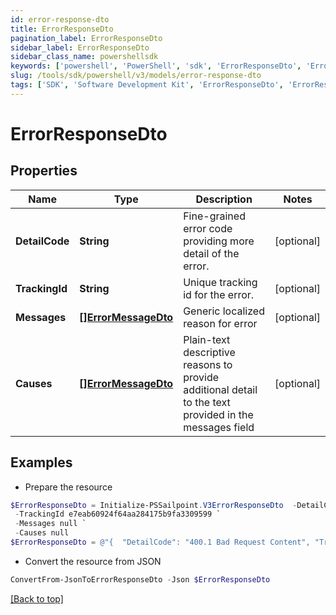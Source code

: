 ```yaml
---
id: error-response-dto
title: ErrorResponseDto
pagination_label: ErrorResponseDto
sidebar_label: ErrorResponseDto
sidebar_class_name: powershellsdk
keywords: ['powershell', 'PowerShell', 'sdk', 'ErrorResponseDto', 'ErrorResponseDto'] 
slug: /tools/sdk/powershell/v3/models/error-response-dto
tags: ['SDK', 'Software Development Kit', 'ErrorResponseDto', 'ErrorResponseDto']
---
```



# ErrorResponseDto

## Properties

Name | Type | Description | Notes
------------ | ------------- | ------------- | -------------
**DetailCode** | **String** | Fine-grained error code providing more detail of the error. | [optional] 
**TrackingId** | **String** | Unique tracking id for the error. | [optional] 
**Messages** | [**[]ErrorMessageDto**](error-message-dto) | Generic localized reason for error | [optional] 
**Causes** | [**[]ErrorMessageDto**](error-message-dto) | Plain-text descriptive reasons to provide additional detail to the text provided in the messages field | [optional] 

## Examples

- Prepare the resource
```powershell
$ErrorResponseDto = Initialize-PSSailpoint.V3ErrorResponseDto  -DetailCode 400.1 Bad Request Content `
 -TrackingId e7eab60924f64aa284175b9fa3309599 `
 -Messages null `
 -Causes null
$ErrorResponseDto = @"{  "DetailCode": "400.1 Bad Request Content", "TrackingId": "e7eab60924f64aa284175b9fa3309599", "Messages": null, "Causes": null }"@
```

- Convert the resource from JSON
```powershell
ConvertFrom-JsonToErrorResponseDto -Json $ErrorResponseDto
```


[[Back to top]](#) 

